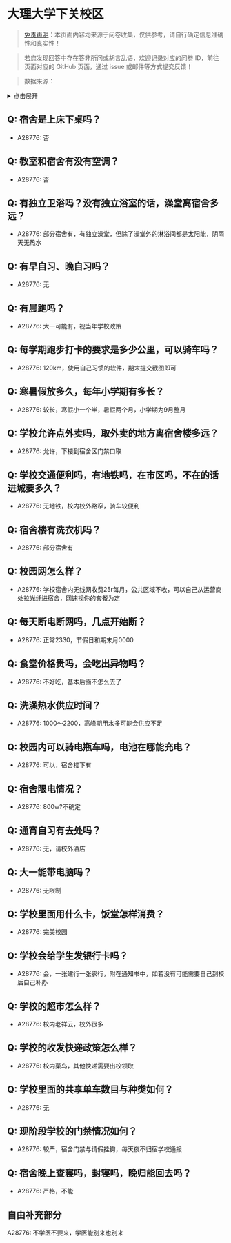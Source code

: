 # 大理大学下关校区

> [免责声明](https://colleges.chat/#_3)：本页面内容均来源于问卷收集，仅供参考，请自行确定信息准确性和真实性！

> 若您发现回答中存在答非所问或胡言乱语，欢迎记录对应的问卷 ID，前往页面对应的 GitHub 页面，通过 issue 或邮件等方式提交反馈！

> 数据来源：

<details><summary>点击展开</summary>
<ul>
<li>A28776: 匿名 (2025 年 06 月)</li>
</ul>
</details>

## Q: 宿舍是上床下桌吗？

- A28776: 否

## Q: 教室和宿舍有没有空调？

- A28776: 否

## Q: 有独立卫浴吗？没有独立浴室的话，澡堂离宿舍多远？

- A28776: 部分宿舍有，有独立澡堂，但除了澡堂外的淋浴间都是太阳能，阴雨天无热水

## Q: 有早自习、晚自习吗？

- A28776: 无

## Q: 有晨跑吗？

- A28776: 大一可能有，视当年学校政策

## Q: 每学期跑步打卡的要求是多少公里，可以骑车吗？

- A28776: 120km，使用自己习惯的软件，期末提交截图即可

## Q: 寒暑假放多久，每年小学期有多长？

- A28776: 较长，寒假小一个半，暑假两个月，小学期为9月整月

## Q: 学校允许点外卖吗，取外卖的地方离宿舍楼多远？

- A28776: 允许，下楼到宿舍区门禁口取

## Q: 学校交通便利吗，有地铁吗，在市区吗，不在的话进城要多久？

- A28776: 无地铁，校内校外路窄，骑车较便利

## Q: 宿舍楼有洗衣机吗？

- A28776: 部分宿舍有

## Q: 校园网怎么样？

- A28776: 学校宿舍内无线网收费25r每月，公共区域不收，可以自己从运营商处拉光纤进宿舍，网速视你的套餐为定

## Q: 每天断电断网吗，几点开始断？

- A28776: 正常2330，节假日和期末月0000

## Q: 食堂价格贵吗，会吃出异物吗？

- A28776: 不好吃，基本后面不怎么去了

## Q: 洗澡热水供应时间？

- A28776: 1000～2200，高峰期用水多可能会供应不足

## Q: 校园内可以骑电瓶车吗，电池在哪能充电？

- A28776: 可以，宿舍楼下有

## Q: 宿舍限电情况？

- A28776: 800w?不确定

## Q: 通宵自习有去处吗？

- A28776: 无，请校外酒店

## Q: 大一能带电脑吗？

- A28776: 无限制

## Q: 学校里面用什么卡，饭堂怎样消费？

- A28776: 完美校园

## Q: 学校会给学生发银行卡吗？

- A28776: 会，一张建行一张农行，附在通知书中，如若没有可能需要自己到校后自己补办

## Q: 学校的超市怎么样？

- A28776: 校内老祥云，校外很多

## Q: 学校的收发快递政策怎么样？

- A28776: 校内菜鸟，其他快递需要出校领取

## Q: 学校里面的共享单车数目与种类如何？

- A28776: 无

## Q: 现阶段学校的门禁情况如何？

- A28776: 较严，宿舍门禁与请假挂钩，每天夜不归宿学校通报

## Q: 宿舍晚上查寝吗，封寝吗，晚归能回去吗？

- A28776: 严格，不能

## 自由补充部分

A28776: 不学医不要来，学医能别来也别来